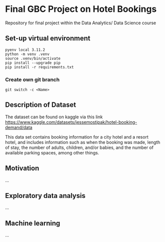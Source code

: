 # Final GBC Project on Hotel Bookings
Repository for final project within the Data Analytics/ Data Science course

## Set-up virtual environment
```pyenv local 3.11.2```<br>
```python -m venv .venv```<br>
```source .venv/bin/activate```<br>
```pip install --upgrade pip```<br>
```pip install -r requirements.txt```

### Create own git branch
```git switch -c <Name>```

## Description of Dataset

The dataset can be found on kaggle via this link https://www.kaggle.com/datasets/jessemostipak/hotel-booking-demand/data

This data set contains booking information for a city hotel and a resort hotel, and includes information such as when the booking was made, length of stay, the number of adults, children, and/or babies, and the number of available parking spaces, among other things.

## Motivation
...

## Exploratory data analysis
...

## Machine learning
...